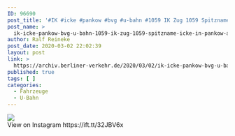 ```yaml
---
ID: 96690
post_title: '#IK #icke #pankow #bvg #u-bahn #1059 IK Zug 1059 Spitzname Icke in Pankow am Endbahnhof der U2'
post_name: >
  ik-icke-pankow-bvg-u-bahn-1059-ik-zug-1059-spitzname-icke-in-pankow-am-endbahnhof-der-u2
author: Ralf Reineke
post_date: 2020-03-02 22:02:39
layout: post
link: >
  https://archiv.berliner-verkehr.de/2020/03/02/ik-icke-pankow-bvg-u-bahn-1059-ik-zug-1059-spitzname-icke-in-pankow-am-endbahnhof-der-u2/
published: true
tags: [ ]
categories:
  - Fahrzeuge
  - U-Bahn
---
```

<div><img src='https://scontent.cdninstagram.com/v/t51.2885-15/sh0.08/e35/p640x640/88198402_667453860461936_8357569155105621425_n.jpg?_nc_ht=scontent.cdninstagram.com&_nc_ohc=J0W0C8JwSF4AX9uo2EB&oh=546dc0f8c7e86c5b1bf03c8615d00d2d&oe=5E98E03A' style='max-width:600px;' /><br/><div>View on Instagram https://ift.tt/32JBV6x</div></div>